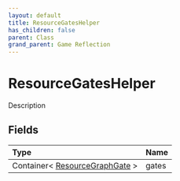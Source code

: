 ```yaml
---
layout: default
title: ResourceGatesHelper
has_children: false
parent: Class
grand_parent: Game Reflection
---
```

# ResourceGatesHelper
Description 

## Fields

| Type | Name |
|:----------|:--------------|
| Container< [ResourceGraphGate](/riftbreaker-wiki/docs/game-reflection/classes/resource_graph_gate/) > | gates |

